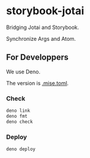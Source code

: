 # storybook-jotai

Bridging Jotai and Storybook.

Synchronize Args and Atom.

## For Developpers

We use Deno.

The version is [.mise.toml](./.mise.toml).

### Check

```bash
deno link
deno fmt
deno check
```

### Deploy

```bash
deno deploy
```
